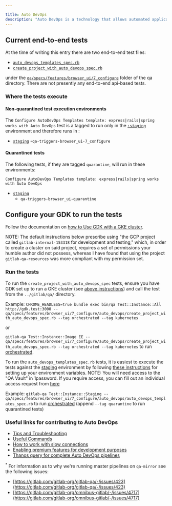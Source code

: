 ```yaml
---

title: Auto DevOps
description: "Auto DevOps is a technology that allows automated application of DevOps best practices."
---
```








## Current end-to-end tests
At the time of writing this entry there are two end-to-end test files:
- [`auto_devops_templates_spec.rb`](https://gitlab.com/gitlab-org/gitlab/-/blob/master/qa/qa/specs/features/browser_ui/7_configure/auto_devops/auto_devops_templates_spec.rb)
- [`create_project_with_auto_devops_spec.rb`](https://gitlab.com/gitlab-org/gitlab/-/blob/master/qa/qa/specs/features/browser_ui/7_configure/auto_devops/create_project_with_auto_devops_spec.rb)

under the [`qa/specs/features/browser_ui/7_configure`](https://gitlab.com/gitlab-org/gitlab/-/tree/master/qa/qa/specs/features/browser_ui/7_configure) folder of the qa directory. There are not presently any end-to-end api-based tests.


### Where the tests execute

#### Non-quarantined test execution environments
The `Configure AutoDevOps Templates template: express|rails|spring works with Auto DevOps` test is a tagged to run only in the [`:staging`](https://ops.gitlab.net/gitlab-org/quality/staging/-/pipelines) environment and therefore runs in :
- [`staging`](https://ops.gitlab.net/gitlab-org/quality/staging/-/pipelines)
	-`qa-triggers-browser_ui-7_configure`

#### Quarantined tests
The following tests, if they are tagged `quarantine`, will run in these environments:

`Configure AutoDevOps Templates template: express|rails|spring works with Auto DevOps`
- [`staging`](https://ops.gitlab.net/gitlab-org/quality/staging/-/pipelines)
	- `qa-triggers-browser_ui-quarantine`


## Configure your GDK to run the tests
Follow the documentation on [how to Use GDK with a GKE cluster](https://gitlab.com/gitlab-org/gitlab-development-kit/-/tree/master/doc/howto/kubernetes#use-gdk-with-a-gke-cluster).

NOTE: The default instructions below prescribe using "the GCP project called `gitlab-internal-153318` for development and testing," which, in order to create a cluster on said project, requires a set of permissions your humble author did not possess, whereas I have found that using the project `gitlab-qa-resources` was more compliant with my permission set.

### Run the tests
To run the `create_project_with_auto_devops_spec` tests, ensure you have GDK set up to run a GKE cluster (see [above instructions](/handbook/engineering/development/ops/configure/autodevops/#configure-your-gdk-to-run-the-tests)) and call the test from the `../gitlab/qa/` directory.

Example: `CHROME_HEADLESS=true bundle exec bin/qa Test::Instance::All http://gdk.test:3000 -- qa/specs/features/browser_ui/7_configure/auto_devops/create_project_with_auto_devops_spec.rb --tag orchestrated --tag kubernetes`

or

`gitlab-qa Test::Instance::Image EE -- qa/specs/features/browser_ui/7_configure/auto_devops/create_project_with_auto_devops_spec.rb --tag orchestrated --tag kubernetes` to run [orchestrated](https://gitlab.com/gitlab-org/gitlab-qa/-/blob/master/docs/what_tests_can_be_run.md#orchestrated-tests).

To run the `auto_devops_templates_spec.rb` tests, it is easiest to execute the tests against the [staging](https://staging.gitlab.com/) environment by following [these instructions](https://gitlab.com/gitlab-org/gitlab-qa/-/blob/master/docs/what_tests_can_be_run.md#testinstancestaging) for setting up your environment variables.
NOTE: You will need access to the "QA Vault" in 1password. If you require access, you can fill out an individual access request from [here](/handbook/business-technology/team-member-enablement/onboarding-access-requests/access-requests/#individual-or-bulk-access-request)

Example: `gitlab-qa Test::Instance::Staging -- qa/specs/features/browser_ui/7_configure/auto_devops/auto_devops_templates_spec.rb` to run [orchestrated](https://gitlab.com/gitlab-org/gitlab-qa/-/blob/master/docs/what_tests_can_be_run.md#orchestrated-tests) (append `--tag quarantine` to run quarantined tests)

### Useful links for contributing to Auto DevOps

- [Tips and Troubleshooting](https://gitlab.com/gitlab-org/gitlab-development-kit/-/blob/master/doc/howto/kubernetes/tips_and_troubleshooting.md)
- [Useful Commands](https://gitlab.com/gitlab-org/gitlab-development-kit/-/blob/master/doc/howto/kubernetes/useful_commands.md)
- [How to work with slow connections](https://gitlab.com/gitlab-org/gitlab-development-kit/blob/master/doc/howto/auto_devops/tips_and_troubleshooting.md#qa)
- [Enabling premium features for development purposes](https://license.gitlab.com/users/sign_in)
- [Thanos query for complete Auto DevOps pipelines](https://thanos-query.ops.gitlab.net/graph?g0.range_input=2d&g0.max_source_resolution=0s&g0.expr=sum(increase(auto_devops_pipelines_completed_total%7Benv%3D%22gprd%22%7D%5B6h%5D))%20by%20(status)&g0.tab=0)

<sup>*</sup> For information as to why we're running master pipelines on `qa-mirror` see the following issues:
- [https://gitlab.com/gitlab-org/gitlab-qa/-/issues/423](https://gitlab.com/gitlab-org/gitlab-qa/-/issues/423)
- [https://gitlab.com/gitlab-org/omnibus-gitlab/-/issues/4717](https://gitlab.com/gitlab-org/omnibus-gitlab/-/issues/4717)
